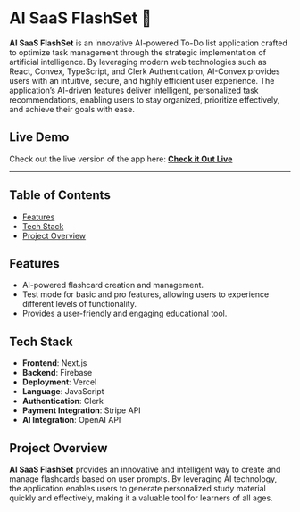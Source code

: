 # AI SaaS FlashSet 🤖


**AI SaaS FlashSet** is an innovative AI-powered To-Do list application crafted to optimize task management through the strategic implementation of artificial intelligence. By leveraging modern web technologies such as React, Convex, TypeScript, and Clerk Authentication, AI-Convex provides users with an intuitive, secure, and highly efficient user experience. The application’s AI-driven features deliver intelligent, personalized task recommendations, enabling users to stay organized, prioritize effectively, and achieve their goals with ease.

## Live Demo

Check out the live version of the app here: [**Check it Out Live**](https://jasonbalayev.dev/YourProjectLink)

---

## Table of Contents

- [Features](#features)
- [Tech Stack](#tech-stack)
- [Project Overview](#project-overview)

## Features

- AI-powered flashcard creation and management.
- Test mode for basic and pro features, allowing users to experience different levels of functionality.
- Provides a user-friendly and engaging educational tool.

## Tech Stack

- **Frontend**: Next.js
- **Backend**: Firebase
- **Deployment**: Vercel
- **Language**: JavaScript
- **Authentication**: Clerk
- **Payment Integration**: Stripe API
- **AI Integration**: OpenAI API

## Project Overview

**AI SaaS FlashSet** provides an innovative and intelligent way to create and manage flashcards based on user prompts. By leveraging AI technology, the application enables users to generate personalized study material quickly and effectively, making it a valuable tool for learners of all ages.
